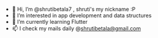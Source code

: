 - 👋 Hi, I’m @shrutibetala7 , shruti's my nickname :P
- 👀 I’m interested in app development and data structures
- 🌱 I’m currently learning Flutter
- 📫 I check my mails daily @shrutibetala@gmail.com

<!---
shrutibetala7/shrutibetala7 is a ✨ special ✨ repository because its `README.md` (this file) appears on your GitHub profile.
You can click the Preview link to take a look at your changes.
--->
